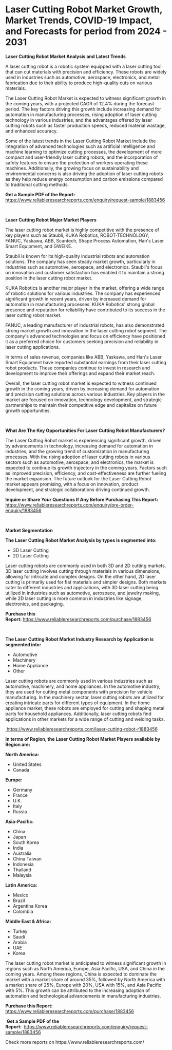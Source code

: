 <p><h1>Laser Cutting Robot Market Growth, Market Trends, COVID-19 Impact, and Forecasts for period from 2024 - 2031</h1></p><p><strong>Laser Cutting Robot Market Analysis and Latest Trends</strong></p>
<p><p>A laser cutting robot is a robotic system equipped with a laser cutting tool that can cut materials with precision and efficiency. These robots are widely used in industries such as automotive, aerospace, electronics, and metal fabrication due to their ability to produce high-quality cuts on various materials.</p><p>The Laser Cutting Robot Market is expected to witness significant growth in the coming years, with a projected CAGR of 12.4% during the forecast period. The key factors driving this growth include increasing demand for automation in manufacturing processes, rising adoption of laser cutting technology in various industries, and the advantages offered by laser cutting robots such as faster production speeds, reduced material wastage, and enhanced accuracy.</p><p>Some of the latest trends in the Laser Cutting Robot Market include the integration of advanced technologies such as artificial intelligence and machine learning to optimize cutting processes, the development of more compact and user-friendly laser cutting robots, and the incorporation of safety features to ensure the protection of workers operating these machines. Additionally, the growing focus on sustainability and environmental concerns is also driving the adoption of laser cutting robots as they help reduce energy consumption and carbon emissions compared to traditional cutting methods.</p></p>
<p><strong>Get a Sample PDF of the Report:&nbsp;</strong> <a href="https://www.reliableresearchreports.com/enquiry/request-sample/1883456">https://www.reliableresearchreports.com/enquiry/request-sample/1883456</a></p>
<p>&nbsp;</p>
<p><strong>Laser Cutting Robot Major Market Players</strong></p>
<p><p>The laser cutting robot market is highly competitive with the presence of key players such as Staubli, KUKA Robotics, ROBOT-TECHNOLOGY, FANUC, Yaskawa, ABB, Scantech, Shape Process Automation, Han's Laser Smart Equipment, and GWEIKE.</p><p>Staubli is known for its high-quality industrial robots and automation solutions. The company has seen steady market growth, particularly in industries such as automotive, aerospace, and electronics. Staubli's focus on innovation and customer satisfaction has enabled it to maintain a strong position in the laser cutting robot market.</p><p>KUKA Robotics is another major player in the market, offering a wide range of robotic solutions for various industries. The company has experienced significant growth in recent years, driven by increased demand for automation in manufacturing processes. KUKA Robotics' strong global presence and reputation for reliability have contributed to its success in the laser cutting robot market.</p><p>FANUC, a leading manufacturer of industrial robots, has also demonstrated strong market growth and innovation in the laser cutting robot segment. The company's advanced technologies and focus on efficiency have positioned it as a preferred choice for customers seeking precision and reliability in laser cutting applications.</p><p>In terms of sales revenue, companies like ABB, Yaskawa, and Han's Laser Smart Equipment have reported substantial earnings from their laser cutting robot products. These companies continue to invest in research and development to improve their offerings and expand their market reach.</p><p>Overall, the laser cutting robot market is expected to witness continued growth in the coming years, driven by increasing demand for automation and precision cutting solutions across various industries. Key players in the market are focused on innovation, technology development, and strategic partnerships to maintain their competitive edge and capitalize on future growth opportunities.</p></p>
<p>&nbsp;</p>
<p><strong>What Are The Key Opportunities For Laser Cutting Robot Manufacturers?</strong></p>
<p><p>The Laser Cutting Robot market is experiencing significant growth, driven by advancements in technology, increasing demand for automation in industries, and the growing trend of customization in manufacturing processes. With the rising adoption of laser cutting robots in various sectors such as automotive, aerospace, and electronics, the market is expected to continue its growth trajectory in the coming years. Factors such as improved precision, efficiency, and cost-effectiveness are further fueling the market expansion. The future outlook for the Laser Cutting Robot market appears promising, with a focus on innovation, product development, and strategic collaborations driving continued growth.</p></p>
<p><strong>Inquire or Share Your Questions If Any Before Purchasing This Report:</strong> <a href="https://www.reliableresearchreports.com/enquiry/pre-order-enquiry/1883456">https://www.reliableresearchreports.com/enquiry/pre-order-enquiry/1883456</a></p>
<p>&nbsp;</p>
<p><strong>Market Segmentation</strong></p>
<p><strong>The Laser Cutting Robot Market Analysis by types is segmented into:</strong></p>
<p><ul><li>3D Laser Cutting</li><li>2D Laser Cutting</li></ul></p>
<p><p>Laser cutting robots are commonly used in both 3D and 2D cutting markets. 3D laser cutting involves cutting through materials in various dimensions, allowing for intricate and complex designs. On the other hand, 2D laser cutting is primarily used for flat materials and simpler designs. Both markets cater to different industries and applications, with 3D laser cutting being utilized in industries such as automotive, aerospace, and jewelry making, while 2D laser cutting is more common in industries like signage, electronics, and packaging.</p></p>
<p><strong>Purchase this Report:&nbsp;</strong><a href="https://www.reliableresearchreports.com/purchase/1883456">https://www.reliableresearchreports.com/purchase/1883456</a></p>
<p>&nbsp;</p>
<p><strong>The Laser Cutting Robot Market Industry Research by Application is segmented into:</strong></p>
<p><ul><li>Automotive</li><li>Machinery</li><li>Home Appliance</li><li>Other</li></ul></p>
<p><p>Laser cutting robots are commonly used in various industries such as automotive, machinery, and home appliances. In the automotive industry, they are used for cutting metal components with precision for vehicle manufacturing. In the machinery sector, laser cutting robots are utilized for creating intricate parts for different types of equipment. In the home appliance market, these robots are employed for cutting and shaping metal parts for household appliances. Additionally, laser cutting robots find applications in other markets for a wide range of cutting and welding tasks.</p></p>
<p><a href="https://www.reliableresearchreports.com/laser-cutting-robot-r1883456">&nbsp;https://www.reliableresearchreports.com/laser-cutting-robot-r1883456</a></p>
<p><strong>In terms of Region, the Laser Cutting Robot Market Players available by Region are:</strong></p>
<p>
    <p> <strong> North America: </strong>
        <ul>
            <li>United States</li>
            <li>Canada</li>
        </ul>
        </p> 
    <p> <strong> Europe: </strong>
        <ul>
            <li>Germany</li>
            <li>France</li>
            <li>U.K.</li>
            <li>Italy</li>
            <li>Russia</li>
        </ul>
        </p> 
    <p> <strong> Asia-Pacific: </strong>
        <ul>
            <li>China</li>
            <li>Japan</li>
            <li>South Korea</li>
            <li>India</li>
            <li>Australia</li>
            <li>China Taiwan</li>
            <li>Indonesia</li>
            <li>Thailand</li>
            <li>Malaysia</li>
        </ul>
        </p> 
    <p> <strong> Latin America: </strong>
        <ul>
            <li>Mexico</li>
            <li>Brazil</li>
            <li>Argentina Korea</li>
            <li>Colombia</li>
        </ul>
        </p> 
    <p> <strong> Middle East & Africa: </strong>
        <ul>
            <li>Turkey</li>
            <li>Saudi</li>
            <li>Arabia</li>
            <li>UAE</li>
            <li>Korea</li>
        </ul>
    </p>
    </p>
<p><p>The laser cutting robot market is anticipated to witness significant growth in regions such as North America, Europe, Asia Pacific, USA, and China in the coming years. Among these regions, China is expected to dominate the market with a market share of around 35%, followed by North America with a market share of 25%, Europe with 20%, USA with 15%, and Asia Pacific with 5%. This growth can be attributed to the increasing adoption of automation and technological advancements in manufacturing industries.</p></p>
<p><strong>Purchase this Report: </strong><a href="https://www.reliableresearchreports.com/purchase/1883456">https://www.reliableresearchreports.com/purchase/1883456</a></p>
<p>&nbsp;<strong>Get a Sample PDF of the Report:&nbsp;&nbsp;</strong><a href="https://www.reliableresearchreports.com/enquiry/request-sample/1883456">https://www.reliableresearchreports.com/enquiry/request-sample/1883456</a></p>
<p><strong></strong></p>
<p>Check more reports on https://www.reliableresearchreports.com/</p>